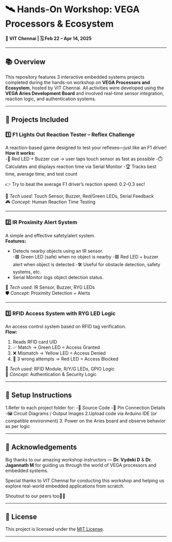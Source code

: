 # 🛰️ Hands-On Workshop: VEGA Processors & Ecosystem  
**📍 VIT Chennai | 🗓️ Feb 22 – Apr 14, 2025**

---

## 📚 Overview  
This repository features 3 interactive embedded systems projects completed during the hands-on workshop on **VEGA Processors and Ecosystem**, hosted by VIT Chennai. All activities were developed using the **VEGA Aries Development Board** and involved real-time sensor integration, reaction logic, and authentication systems.

---

## 🚀 Projects Included

### 1️⃣ F1 Lights Out Reaction Tester – Reflex Challenge 
A reaction-based game designed to test your reflexes—just like an F1 driver!  
**How it works:**  
-🔴 Red LED + Buzzer cue → user taps touch sensor as fast as possible
-⏱️ Calculates and displays reaction time via Serial Monitor
-🏆 Tracks best time, average time, and test count

👉 Try to beat the average F1 driver’s reaction speed: 0.2–0.3 sec!

🎯 *Tech used:* Touch Sensor, Buzzer, Red/Green LEDs, Serial Feedback  
🎮 *Concept:* Human Reaction Time Testing  

---

### 2️⃣ IR Proximity Alert System  
A simple and effective safety/alert system.  
**Features:**  
- Detects nearby objects using an IR sensor.  
-🟩 Green LED (safe) when no object is nearby
-🟥 Red LED + buzzer alert when object is detected
-🛠️ Useful for obstacle detection, safety systems, etc.  
- Serial Monitor logs object detection status.

🎯 *Tech used:* IR Sensor, Buzzer, RYG LEDs  
🛡️ *Concept:* Proximity Detection + Alerts  

---

### 3️⃣ RFID Access System with RYG LED Logic  
An access control system based on RFID tag verification.  
**Flow:**  
1. Reads RFID card UID  
2. ✅ Match → Green LED = Access Granted  
3. ❌ Mismatch → Yellow LED = Access Denied  
4. 🚫 3 wrong attempts → Red LED = Access Blocked  

🎯 *Tech used:* RFID Module, R/Y/G LEDs, GPIO Logic  
🔐 *Concept:* Authentication & Security Logic  

---

## 🔧 Setup Instructions

1.Refer to each project folder for:
-📄 Source Code
-🔌 Pin Connection Details
-🖼️ Circuit Diagrams / Output Images
2.Upload code via Arduino IDE (or compatible environment)
3. Power on the Aries board and observe behavior as per logic

---

## 🙌 Acknowledgements  
Big thanks to our amazing workshop instructors — 
**Dr. Vydeki D** & **Dr. Jagannath M** 
for guiding us through the world of VEGA processors and embedded systems.

Special thanks to VIT Chennai for conducting this workshop and helping us explore real-world embedded applications from scratch.

Shoutout to our peers too🚀💯


---

## 📜 License  
This project is licensed under the [MIT License](https://opensource.org/licenses/MIT).

---
